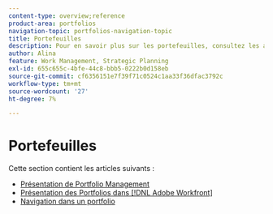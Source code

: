 ```yaml
---
content-type: overview;reference
product-area: portfolios
navigation-topic: portfolios-navigation-topic
title: Portefeuilles
description: Pour en savoir plus sur les portefeuilles, consultez les articles suivants.
author: Alina
feature: Work Management, Strategic Planning
exl-id: 655c655c-4bfe-44c8-bbb5-0222b0d158eb
source-git-commit: cf6356151e7f39f71c0524c1aa33f36dfac3792c
workflow-type: tm+mt
source-wordcount: '27'
ht-degree: 7%

---
```


# Portefeuilles

Cette section contient les articles suivants :

* [Présentation de Portfolio Management](../../../manage-work/portfolios/portfolios-overview/portfolio-managament-overview.md)
* [Présentation des Portfolios dans [!DNL Adobe Workfront]](../../../manage-work/portfolios/portfolios-overview/portfolio-overview.md)
* [Navigation dans un portfolio](../../../manage-work/portfolios/portfolios-overview/navigate-within-portfolio.md)


